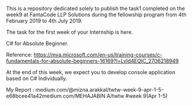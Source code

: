 This is a repository dedicated solely to publish the task1 completed on the week9 at 
FantaCode LLP Solutions during the fellowship program from 4th February 2019 to 4th July 2019.


The task for the first week of your Internship is here.

 
 C# for Absolute Beginner.

Reference:  https://mva.microsoft.com/en-us/training-courses/c-fundamentals-for-absolute-beginners-16169?l=Lvld4EQIC_2706218949

At the end of this week, we expect you to develop console application based on C# Individually.


My Report : medium.com/@mizna.arakkal/twtw-week-9-apr-1-5-e68bcee41a42medium.com/MEHAJABIN A/twtw #week 9(Apr 1-5)
